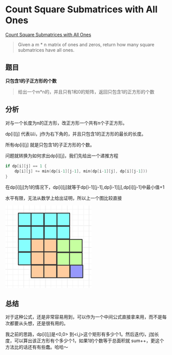# Count Square Submatrices with All Ones
[Count Square Submatrices with All Ones](https://leetcode.com/problems/count-square-submatrices-with-all-ones/)
> Given a m * n matrix of ones and zeros, return how many square submatrices have all ones.
## 题目
**只包含1的子正方形的个数**
> 给出一个m*n的，并且只有1和0的矩阵，返回只包含1的正方形的个数
## 分析
对与一个长度为n的正方形，改正方形一个共有n个子正方形。

dp[i][j] 代表以i，j作为右下角的，并且只包含1的正方形的最长的长度。

所有dp[i][j] 就是只包含1的子正方形的个数。

问题就转换为如何求出dp[i][j]，我们先给出一个递推方程

```go
if dp[i][j] == 1 {
    dp[i][j] += min(dp[i-1][j-1], min(dp[i-1][j], dp[i][j-1]))
}
```

在dp[i][j]为1的情况下，dp[i][j]就等于dp[i-1][j-1],dp[i-1][j],dp[i][j-1]中最小值+1

水平有限，无法从数学上给出证明，所以上一个图比较直接

![](/1277/pics/1277.png)

## 总结
对于这种公式，还是非常容易用到，可以作为一个中间公式直接拿来用，而不是每次都要从头想，还是很有用的。

我之前的思路，dp[i][j]是<0,0> 到<i,j>这个矩形有多少个1。然后迭代i，j加长度，可以算出该正方形有个多少个1，如果1的个数等于总面积就 sum++，更这个方法比的话还有有些蠢。哈哈～
